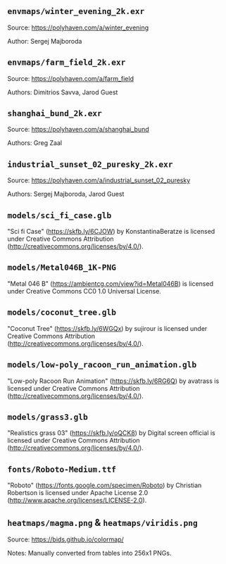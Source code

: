 ## `envmaps/winter_evening_2k.exr`

Source: https://polyhaven.com/a/winter_evening

Author: Sergej Majboroda

## `envmaps/farm_field_2k.exr`

Source: https://polyhaven.com/a/farm_field

Authors: Dimitrios Savva, Jarod Guest

## `shanghai_bund_2k.exr`

Source: https://polyhaven.com/a/shanghai_bund

Authors: Greg Zaal

## `industrial_sunset_02_puresky_2k.exr`

Source: https://polyhaven.com/a/industrial_sunset_02_puresky

Authors: Sergej Majboroda, Jarod Guest

## `models/sci_fi_case.glb`

"Sci fi Case" (https://skfb.ly/6CJOW) by KonstantinaBeratze is licensed under Creative Commons Attribution (http://creativecommons.org/licenses/by/4.0/).

## `models/Metal046B_1K-PNG`

"Metal 046 B" (https://ambientcg.com/view?id=Metal046B) is licensed under Creative Commons CC0 1.0 Universal License.

## `models/coconut_tree.glb`

"Coconut Tree" (https://skfb.ly/6WGQx) by sujirour is licensed under Creative Commons Attribution (http://creativecommons.org/licenses/by/4.0/).

## `models/low-poly_racoon_run_animation.glb`

"Low-poly Racoon Run Animation" (https://skfb.ly/6RG6Q) by avatrass is licensed under Creative Commons Attribution (http://creativecommons.org/licenses/by/4.0/).

## `models/grass3.glb`

"Realistics grass 03" (https://skfb.ly/oQCK8) by Digital screen official is licensed under Creative Commons Attribution (http://creativecommons.org/licenses/by/4.0/).

## `fonts/Roboto-Medium.ttf`

"Roboto" (https://fonts.google.com/specimen/Roboto) by Christian Robertson is licensed under Apache License 2.0 (http://www.apache.org/licenses/LICENSE-2.0).

## `heatmaps/magma.png` & `heatmaps/viridis.png`

Source: https://bids.github.io/colormap/

Notes: Manually converted from tables into 256x1 PNGs.
